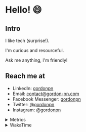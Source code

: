 # Hello! 😄

## Intro

I like tech (surprise!).

I'm curious and resourceful.

Ask me anything, I'm friendly!

## Reach me at

- LinkedIn: [gordonpn](https://www.linkedin.com/in/gordonpn/)
- Email: [contact@gordon-pn.com](mailto:contact@gordon-pn.com)
- Facebook Messenger: [gordonpn](https://www.messenger.com/t/Gordonpn)
- Twitter: [@gordonpn](https://twitter.com/Gordonpn)
- Instagram: [@gordonpn](https://www.instagram.com/gordonpn/)

<details>
  <summary>Metrics</summary>

  <img align="center" src="https://github.com/gordonpn/gordonpn/blob/master/github-metrics.svg" alt="GitHub Metrics">

</details>

<details>
  <summary>WakaTime</summary>

  <!--START_SECTION:waka-->
📊 **This Week I Spent My Time On** 

```text
💬 Programming Languages: 
Java                     8 hrs 53 mins       ███████████████░░░░░░░░░░   60.26 % 
Brazil Dependency Config 2 hrs 46 mins       █████░░░░░░░░░░░░░░░░░░░░   18.82 % 
TypeScript               1 hr 19 mins        ██░░░░░░░░░░░░░░░░░░░░░░░   08.96 % 
XML                      31 mins             █░░░░░░░░░░░░░░░░░░░░░░░░   03.55 % 
GitIgnore file           24 mins             █░░░░░░░░░░░░░░░░░░░░░░░░   02.81 % 

🔥 Editors: 
Intellijidea             14 hrs 3 mins       ████████████████████████░   95.22 % 
VS Code                  42 mins             █░░░░░░░░░░░░░░░░░░░░░░░░   04.78 % 
```


 Last Updated on 16/03/2024 10:18:41 UTC
<!--END_SECTION:waka-->
</details>
